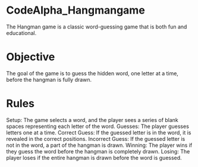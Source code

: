 # CodeAlpha_Hangmangame
The Hangman game is a classic word-guessing game that is both fun and educational. 
# Objective
The goal of the game is to guess the hidden word, one letter at a time, before the hangman is fully drawn.
# Rules
Setup: The game selects a word, and the player sees a series of blank spaces representing each letter of the word.
Guesses: The player guesses letters one at a time.
Correct Guess: If the guessed letter is in the word, it is revealed in the correct positions.
Incorrect Guess: If the guessed letter is not in the word, a part of the hangman is drawn.
Winning: The player wins if they guess the word before the hangman is completely drawn.
Losing: The player loses if the entire hangman is drawn before the word is guessed.
